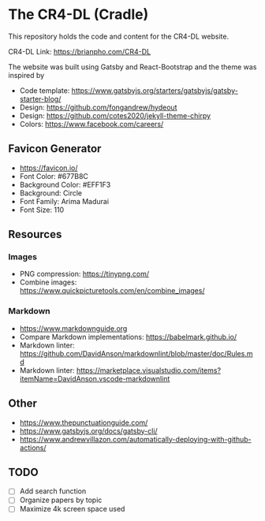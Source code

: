 # The CR4-DL (Cradle)

This repository holds the code and content for the CR4-DL website.

CR4-DL Link: <https://brianpho.com/CR4-DL>

The website was built using Gatsby and React-Bootstrap and the theme was inspired by

- Code template: <https://www.gatsbyjs.org/starters/gatsbyjs/gatsby-starter-blog/>
- Design: <https://github.com/fongandrew/hydeout>
- Design: <https://github.com/cotes2020/jekyll-theme-chirpy>
- Colors: <https://www.facebook.com/careers/>

## Favicon Generator

- <https://favicon.io/>
- Font Color: #677B8C
- Background Color: #EFF1F3
- Background: Circle
- Font Family: Arima Madurai
- Font Size: 110

## Resources

### Images

- PNG compression: <https://tinypng.com/>
- Combine images: <https://www.quickpicturetools.com/en/combine_images/>

### Markdown

- <https://www.markdownguide.org>
- Compare Markdown implementations: <https://babelmark.github.io/>
- Markdown linter: <https://github.com/DavidAnson/markdownlint/blob/master/doc/Rules.md>
- Markdown linter: <https://marketplace.visualstudio.com/items?itemName=DavidAnson.vscode-markdownlint>

## Other

- <https://www.thepunctuationguide.com/>
- <https://www.gatsbyjs.org/docs/gatsby-cli/>
- <https://www.andrewvillazon.com/automatically-deploying-with-github-actions/>

## TODO

- [ ] Add search function
- [ ] Organize papers by topic
- [ ] Maximize 4k screen space used
